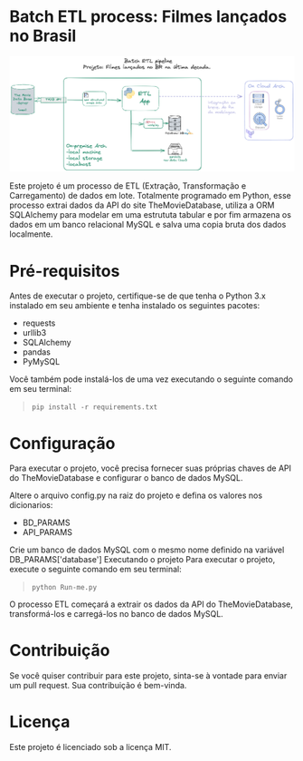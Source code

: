 # Batch ETL process: Filmes lançados no Brasil 

![esquema-arquitetura](docs\arquitetura-1.0.png)

Este projeto é um processo de ETL (Extração, Transformação e Carregamento) de dados em lote. Totalmente programado em Python, esse processo extrai dados da API do site TheMovieDatabase, utiliza a ORM SQLAlchemy para modelar em uma estrututa tabular e por fim armazena os dados em um banco relacional MySQL e salva uma copia bruta dos dados localmente.

# Pré-requisitos

Antes de executar o projeto, certifique-se de que tenha o Python 3.x instalado em seu ambiente e tenha instalado os seguintes pacotes:

- requests
- urllib3
- SQLAlchemy
- pandas
- PyMySQL

Você também pode instalá-los de uma vez executando o seguinte comando em seu terminal:

>`pip install -r requirements.txt`


# Configuração
Para executar o projeto, você precisa fornecer suas próprias chaves de API do TheMovieDatabase e configurar o banco de dados MySQL.

Altere o arquivo config.py na raiz do projeto e defina os valores nos dicionarios:

- BD_PARAMS
- API_PARAMS

Crie um banco de dados MySQL com o mesmo nome definido na variável DB_PARAMS['database']
Executando o projeto
Para executar o projeto, execute o seguinte comando em seu terminal:

>`python Run-me.py`

O processo ETL começará a extrair os dados da API do TheMovieDatabase, transformá-los e carregá-los no banco de dados MySQL.

# Contribuição
Se você quiser contribuir para este projeto, sinta-se à vontade para enviar um pull request. Sua contribuição é bem-vinda.

# Licença
Este projeto é licenciado sob a licença MIT.